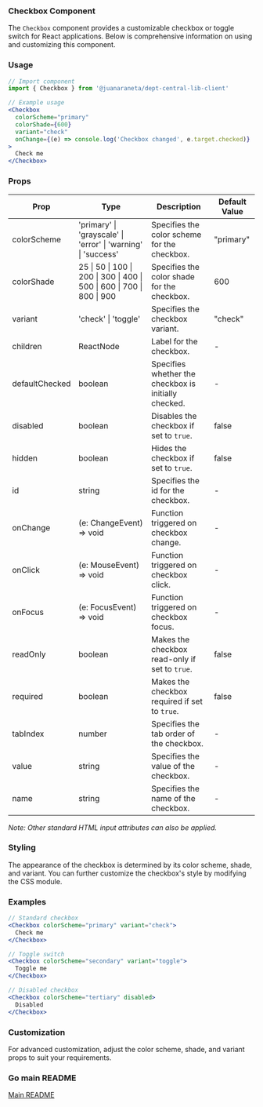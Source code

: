 ### Checkbox Component

The `Checkbox` component provides a customizable checkbox or toggle switch for React applications. Below is comprehensive information on using and customizing this component.

### Usage

```jsx
// Import component
import { Checkbox } from '@juanaraneta/dept-central-lib-client'
```

```jsx
// Example usage
<Checkbox
  colorScheme="primary"
  colorShade={600}
  variant="check"
  onChange={(e) => console.log('Checkbox changed', e.target.checked)}
>
  Check me
</Checkbox>
```

### Props

| Prop           | Type                                                                    | Description                                          | Default Value |
| -------------- | ----------------------------------------------------------------------- | ---------------------------------------------------- | ------------- |
| colorScheme    | 'primary' \| 'grayscale' \| 'error' \| 'warning' \| 'success'           | Specifies the color scheme for the checkbox.         | "primary"     |
| colorShade     | 25 \| 50 \| 100 \| 200 \| 300 \| 400 \| 500 \| 600 \| 700 \| 800 \| 900 | Specifies the color shade for the checkbox.          | 600           |
| variant        | 'check' \| 'toggle'                                                     | Specifies the checkbox variant.                      | "check"       |
| children       | ReactNode                                                               | Label for the checkbox.                              | -             |
| defaultChecked | boolean                                                                 | Specifies whether the checkbox is initially checked. | -             |
| disabled       | boolean                                                                 | Disables the checkbox if set to `true`.              | false         |
| hidden         | boolean                                                                 | Hides the checkbox if set to `true`.                 | false         |
| id             | string                                                                  | Specifies the id for the checkbox.                   | -             |
| onChange       | (e: ChangeEvent<HTMLInputElement>) => void                              | Function triggered on checkbox change.               | -             |
| onClick        | (e: MouseEvent<HTMLInputElement>) => void                               | Function triggered on checkbox click.                | -             |
| onFocus        | (e: FocusEvent<HTMLInputElement>) => void                               | Function triggered on checkbox focus.                | -             |
| readOnly       | boolean                                                                 | Makes the checkbox read-only if set to `true`.       | false         |
| required       | boolean                                                                 | Makes the checkbox required if set to `true`.        | false         |
| tabIndex       | number                                                                  | Specifies the tab order of the checkbox.             | -             |
| value          | string                                                                  | Specifies the value of the checkbox.                 | -             |
| name           | string                                                                  | Specifies the name of the checkbox.                  | -             |

_Note: Other standard HTML input attributes can also be applied._

### Styling

The appearance of the checkbox is determined by its color scheme, shade, and variant. You can further customize the checkbox's style by modifying the CSS module.

### Examples

```jsx
// Standard checkbox
<Checkbox colorScheme="primary" variant="check">
  Check me
</Checkbox>

// Toggle switch
<Checkbox colorScheme="secondary" variant="toggle">
  Toggle me
</Checkbox>

// Disabled checkbox
<Checkbox colorScheme="tertiary" disabled>
  Disabled
</Checkbox>
```

### Customization

For advanced customization, adjust the color scheme, shade, and variant props to suit your requirements.

### Go main README

[Main README](../../../README.md#components)

